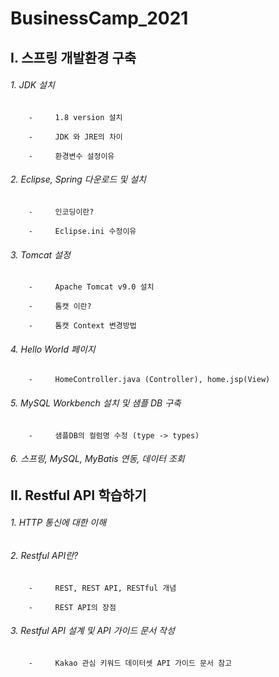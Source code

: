 # BusinessCamp_2021

## I.            스프링 개발환경 구축

######    1.    JDK 설치

        -     1.8 version 설치

        -     JDK 와 JRE의 차이

        -     환경변수 설정이유

######    2.    Eclipse, Spring 다운로드 및 설치

        -     인코딩이란?

        -     Eclipse.ini 수정이유

######    3.    Tomcat 설정

        -     Apache Tomcat v9.0 설치

        -     톰캣 이란?

        -     톰캣 Context 변경방법

######    4.    Hello World 페이지

        -     HomeController.java (Controller), home.jsp(View) 

######    5.    MySQL Workbench 설치 및 샘플 DB 구축

        -     샘플DB의 컬럼명 수정 (type -> types)

######    6.    스프링, MySQL, MyBatis 연동, 데이터 조회


## II.                Restful API 학습하기

######    1. HTTP 통신에 대한 이해

######    2. Restful API란?

        -     REST, REST API, RESTful 개념
              
        -     REST API의 장점

######    3. Restful API 설계 및 API 가이드 문서 작성

        -     Kakao 관심 키워드 데이터셋 API 가이드 문서 참고 
        


